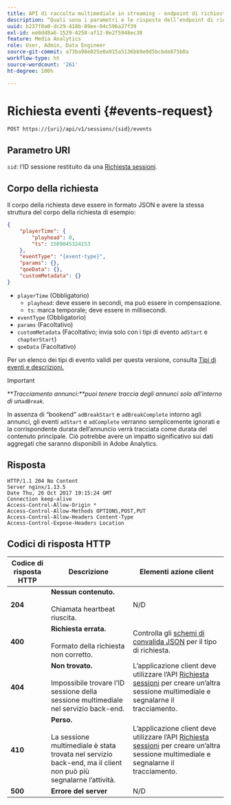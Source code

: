 ```yaml
---
title: API di raccolta multimediale in streaming ‐ endpoint di richiesta eventi
description: “Quali sono i parametri e le risposte dell’endpoint di richiesta degli eventi API nella raccolta contenuti multimediali?”
uuid: b237f0a0-dc29-418b-89ee-04c596a27f39
exl-id: ee0dd8a6-1529-4258-af12-0e2f5948ec38
feature: Media Analytics
role: User, Admin, Data Engineer
source-git-commit: a73ba98e025e0a915a5136bb9e0d5bcbde875b0a
workflow-type: ht
source-wordcount: '261'
ht-degree: 100%

---
```


# Richiesta eventi {#events-request}

`POST https://{uri}/api/v1/sessions/{sid}/events`

## Parametro URI

`sid`: l’ID sessione restituito da una [Richiesta sessioni](mc-api-sessions-req.md).

## Corpo della richiesta

Il corpo della richiesta deve essere in formato JSON e avere la stessa struttura del corpo della richiesta di esempio:

```json
{ 
    "playerTime": { 
        "playhead": 0, 
        "ts": 1509045324153 
    }, 
    "eventType": "{event-type}", 
    "params": {}, 
    "qoeData": {}, 
    "customMetadata": {} 
}
```

* `playerTime` (Obbligatorio)
   * `playhead`: deve essere in secondi, ma può essere in compensazione.
   * `ts`: marca temporale; deve essere in millisecondi.
* `eventType` (Obbligatorio)
* `params` (Facoltativo)
* `customMetadata` (Facoltativo; invia solo con i tipi di evento `adStart` e `chapterStart`)
* `qoeData` (Facoltativo)

Per un elenco dei tipi di evento validi per questa versione, consulta [Tipi di eventi e descrizioni.](mc-api-event-types.md)

>[!IMPORTANT]
>
>***Tracciamento annunci:**puoi tenere traccia degli annunci solo all’interno di un`adBreak`*.
>
>In assenza di “bookend” `adBreakStart` e `adBreakComplete` intorno agli annunci, gli eventi `adStart` e `adComplete` verranno semplicemente ignorati e la corrispondente durata dell’annuncio verrà tracciata come durata del contenuto principale. Ciò potrebbe avere un impatto significativo sui dati aggregati che saranno disponibili in Adobe Analytics.

## Risposta

```text
HTTP/1.1 204 No Content 
Server nginx/1.13.5 
Date Thu, 26 Oct 2017 19:15:24 GMT 
Connection keep-alive 
Access-Control-Allow-Origin * 
Access-Control-Allow-Methods OPTIONS,POST,PUT 
Access-Control-Allow-Headers Content-Type 
Access-Control-Expose-Headers Location
```

## Codici di risposta HTTP

| Codice di risposta HTTP | Descrizione | Elementi azione client |
|---|---|---|
| **204** | **Nessun contenuto.** <br/><br/>Chiamata heartbeat riuscita. | N/D |
| **400** | **Richiesta errata.** <br/><br/>Formato della richiesta non corretto. | Controlla gli [schemi di convalida JSON](mc-api-json-validation.md) per il tipo di richiesta. |
| **404** | **Non trovato.** <br/><br/>Impossibile trovare l’ID sessione della sessione multimediale nel servizio back-end. | L’applicazione client deve utilizzare l’API [Richiesta sessioni](mc-api-sessions-req.md) per creare un’altra sessione multimediale e segnalarne il tracciamento. |
| **410** | **Perso.** <br/><br/>La sessione multimediale è stata trovata nel servizio back-end, ma il client non può più segnalarne l’attività. | L’applicazione client deve utilizzare l’API [Richiesta sessioni](mc-api-sessions-req.md) per creare un’altra sessione multimediale e segnalarne il tracciamento. |
| **500** | **Errore del server** | N/D |
